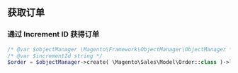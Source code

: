 ## 获取订单

### 通过 Increment ID 获得订单

```php
/* @var $objectManager \Magento\Framework\ObjectManager\ObjectManager */
/* @var $incrementId string */
$order = $objectManager->create( \Magento\Sales\Model\Order::class )->loadByIncrementId( $incrementId );
```
